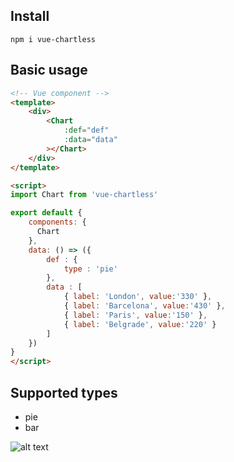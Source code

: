 ## Install
```
npm i vue-chartless
```

## Basic usage

```html
<!-- Vue component -->
<template>
    <div>
        <Chart 
            :def="def"
            :data="data"
        ></Chart>
    </div>
</template>

<script>
import Chart from 'vue-chartless'

export default {
    components: {
      Chart
    },
    data: () => ({
        def : {
            type : 'pie'
        },
        data : [
            { label: 'London', value:'330' },
            { label: 'Barcelona', value:'430' },
            { label: 'Paris', value:'150' },
            { label: 'Belgrade', value:'220' }
        ]
    })
}
</script>
```

## Supported types
* pie
* bar

![alt text](https://kumricbucket.s3-eu-west-1.amazonaws.com/chart114.png)
